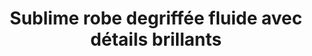 ---
layout: "product-page"
id: "123"
product_id: "123"
external_product_id: "657183965"
title: "Sublime robe degriffée fluide avec détails brillants "
description: "Neuf jamais porté "
size: ""
brand: ""
label: "dégriffé"
price_numeric: "15.0"
price_numeric_discounted: "15.0"
currency: "€"
user_updated_at_ts: ""
category: "Vetements"
isdiscounted: "False"
isnew: "True"
isbestseller: "False"
images: [ "https://images.vinted.net/thumbs/f800/01_0091e_Yh6xdU9aAaqieJfmp3AnHTdi.jpeg?1602926659-4be52c5267aa00a5fc1ac8a005083a6c0e90e6c6" ]
---